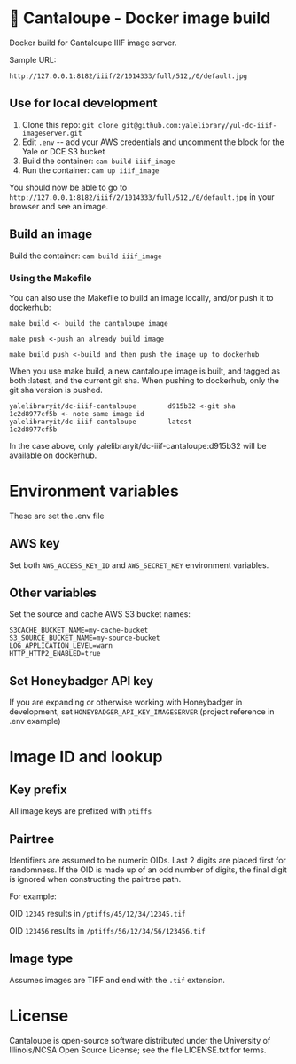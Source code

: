 # 🍈 Cantaloupe - Docker image build

Docker build for Cantaloupe IIIF image server.

Sample URL:

`http://127.0.0.1:8182/iiif/2/1014333/full/512,/0/default.jpg`

## Use for local development

1. Clone this repo: `git clone git@github.com:yalelibrary/yul-dc-iiif-imageserver.git`
2. Edit `.env` -- add your AWS credentials and uncomment the block for the Yale or DCE S3 bucket
3. Build the container: `cam build iiif_image`
4. Run the container: `cam up iiif_image`

You should now be able to go to `http://127.0.0.1:8182/iiif/2/1014333/full/512,/0/default.jpg` in your browser and see an image.

## Build an image

Build the container: `cam build iiif_image`
### Using the Makefile

You can also use the Makefile to build an image locally, and/or push it to dockerhub:

```
make build <- build the cantaloupe image

make push <-push an already build image

make build push <-build and then push the image up to dockerhub
```
When you use make build, a new cantaloupe image is built, and tagged as both :latest, and the current git sha.  When
pushing to dockerhub, only the git sha version is pushed.
```
yalelibraryit/dc-iiif-cantaloupe        d915b32 <-git sha   1c2d8977cf5b <- note same image id
yalelibraryit/dc-iiif-cantaloupe        latest              1c2d8977cf5b
```
In the case above, only  yalelibraryit/dc-iiif-cantaloupe:d915b32 will be available on dockerhub.


# Environment variables

These are set the .env file

## AWS key

Set both `AWS_ACCESS_KEY_ID` and `AWS_SECRET_KEY` environment variables.

## Other variables

Set the source and cache AWS S3 bucket names:

```
S3CACHE_BUCKET_NAME=my-cache-bucket
S3_SOURCE_BUCKET_NAME=my-source-bucket
LOG_APPLICATION_LEVEL=warn
HTTP_HTTP2_ENABLED=true
```
## Set Honeybadger API key

If you are expanding or otherwise working with Honeybadger in development, set `HONEYBADGER_API_KEY_IMAGESERVER` (project reference in .env example)

# Image ID and lookup

## Key prefix

All image keys are prefixed with `ptiffs`

## Pairtree

Identifiers are assumed to be numeric OIDs. Last 2 digits are placed first for randomness. If the OID is made up of an odd number of digits, the final digit is ignored when constructing the pairtree path.

For example:

OID `12345` results in `/ptiffs/45/12/34/12345.tif`

OID `123456` results in `/ptiffs/56/12/34/56/123456.tif`

## Image type

Assumes images are TIFF and end with the `.tif` extension.

# License

Cantaloupe is open-source software distributed under the University of Illinois/NCSA Open Source License; see the file LICENSE.txt for terms.
